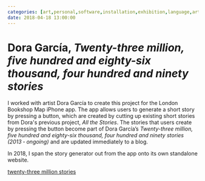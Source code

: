 ```yaml
---
categories: [art,personal,software,installation,exhibition,language,artistic-collaborator,web]
date: 2018-04-18 13:00:00
---
```


# Dora García, _Twenty-three million, five hundred and eighty-six thousand, four hundred and ninety stories_

I worked with artist Dora García to create this project for the London Bookshop Map iPhone app. The app allows users to generate a short story by pressing a button, which are created by cutting up existing short stories from Dora's previous project, _All the Stories_.  The stories that users create by pressing the button become part of Dora García’s _Twenty-three million, five hundred and eighty-six thousand, four hundred and ninety stories (2013 ‑ ongoing)_ and are updated immediately to a blog.

In 2018, I span the story generator out from the app onto its own standalone website. 

[twenty-three million stories](https://twentythreemillionstories.org/)
